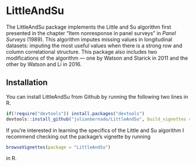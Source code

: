 
<!-- README.md is generated from README.Rmd. Please edit that file -->

# LittleAndSu

<!-- badges: start -->

<!-- badges: end -->

The LittleAndSu package implements the Little and Su algorithm first
presented in the chapter “Item nonresponse in panel surveys” in *Panel
Surveys* (1989). This algorithm imputes missing values in longitudinal
datasets: imputing the most useful values when there is a strong row and
column correlational structure. This package also includes two
modifications of the algorithm — one by Watson and Starick in 2011 and
the other by Watson and Li in 2016.

## Installation

You can install LittleAndSu from Github by running the following two
lines in R.

``` r
if(!require("devtools")) install.packages("devtools")
devtools::install_github("julianbernado/LittleAndSu", build_vignettes = TRUE)
```

If you’re interested in learning the specifics of the Little and Su
algorithm I recommend checking out the package’s vignette by running

``` r
browseVignettes(package = "LittleAndSu")
```

in R.
